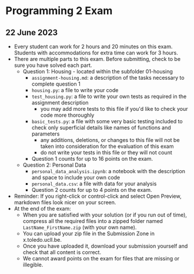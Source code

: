 # Programming 2 Exam
## 22 June 2023

* Every student can work for 2 hours and 20 minutes on this exam. Students with accommodations for extra time can work for 3 hours.
* There are multiple parts to this exam. Before submitting, check to be sure you have solved each part.
  * Question 1: Housing - located within the subfolder 01-housing
    * `assignment-housing.md`: a description of the tasks necessary to complete question 1
    * `housing.py`: a file to write your code
    * `test_housing.py`: a file to write your own tests as required in the assignment description
      * you may add more tests to this file if you'd like to check your code more thoroughly
    * `basic_tests.py`: a file with some very basic testing included to check only superficial details like names of functions and parameters
      * any additions, deletions, or changes to this file will not be taken into consideration for the evaluation of this exam
      * do not write your tests in this file or they will not count
    * Question 1 counts for up to 16 points on the exam. 
  * Question 2: Personal Data
    *  `personal_data_analysis.ipynb`: a notebook with the description and space to include your own code
    * `personal_data.csv`: a file with data for your analysis
    * Question 2 counts for up to 4 points on the exam.
* Reminder: If you right-click or control-click and select Open Preview, markdown files look nicer on your screen.
* At the end of the exam:
  * When you are satisfied with your solution (or if you run out of time), compress all the required files into a zipped folder named `LastName_FirstName.zip` (with your own name).
  * You can upload your zip file in the Submission Zone in x.toledo.ucll.be.
  * Once you have uploaded it, download your submission yourself and check that all content is correct.
  * We cannot award points on the exam for files that are missing or illegible.
